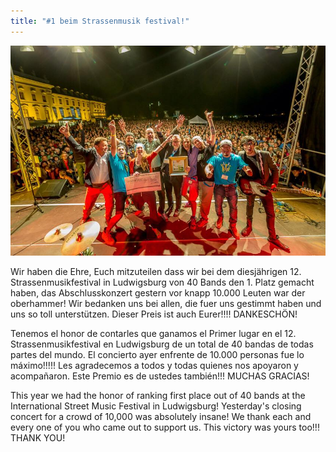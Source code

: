 ```yaml
---
title: "#1 beim Strassenmusik festival!"
---
```


![El Flecha Negra 1. Platz bei Straßenmusikfestival in Ludwigsburg](/img/news/smf-ludwigsburg-el-flecha-negra.jpg)

Wir haben die Ehre, Euch mitzuteilen dass wir bei dem diesjährigen 
12. Strassenmusikfestival in Ludwigsburg von 40 Bands den 1. Platz gemacht haben, das Abschlusskonzert gestern vor knapp 10.000 Leuten war der oberhammer! Wir bedanken uns bei allen, die fuer uns gestimmt haben und uns so toll unterstützen. Dieser Preis ist auch Eurer!!!! DANKESCHÖN!

Tenemos el honor de contarles que ganamos el Primer lugar en el 
12. Strassenmusikfestival en Ludwigsburg de un total de 40 bandas de todas partes del mundo. El concierto ayer enfrente de 10.000 personas fue lo máximo!!!!! Les agradecemos a todos y todas quienes nos apoyaron y acompañaron. Este Premio es de ustedes también!!! MUCHAS GRACIAS!

This year we had the honor of ranking first place out of 40 bands at the International Street Music Festival in Ludwigsburg! Yesterday's closing concert for a crowd of 10,000 was absolutely insane! We thank each and every one of you who came out to support us. This victory was yours too!!! THANK YOU!

